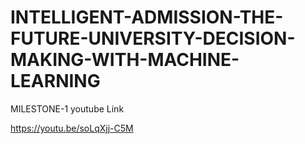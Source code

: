 # INTELLIGENT-ADMISSION-THE-FUTURE-UNIVERSITY-DECISION-MAKING-WITH-MACHINE-LEARNING
MILESTONE-1
youtube Link

https://youtu.be/soLqXjj-C5M

